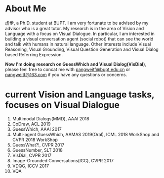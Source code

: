 

# About Me
虚步, a Ph.D. student at BUPT. I am very fortunate to be advised by my advisor who is a great tutor. My research is in the area of Vision and Language with a focus on Visual Dialogue. In particular, I am interested in building a visual conversation agent (social robot) that can see the world and talk with humans in natural language. Other interests include Visual Reasoning, Visual Grounding, Visual Question Generation and Visual Dialog based Referring Expression.

<b>Now I'm doing research on GuessWhich and Visual Dialog(VisDial)</b>, please feel free to concat me with pangweitf@bupt.edu.cn or pangweitf@163.com if you have any questions or concerns.

# current Vision and Language tasks, focuses on Visual Dialogue
1. Multimodal Dialogs(MMD), AAAI 2018<br>
2. CoDraw, ACL 2019<br>
2. GuessWhich, AAAI 2017<br>
2. Multi-agent GuessWhich, AAMAS 2019(Oral), ICML 2018 WorkShop and CVPR 2018 WorkShop<br>
3. GuessWhat?!, CVPR 2017<br>
4. GuessNumber, SLT 2018<br>
5. VisDial, CVPR 2017<br>
6. Image-Grounded Conversations(IGC), CVPR 2017<br>
7. VDQG, ICCV 2017<br>
10. VQA<br>
